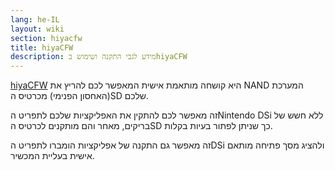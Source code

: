```yaml
---
lang: he-IL
layout: wiki
section: hiyacfw
title: hiyaCFW
description: מידע לגבי התקנה ושימוש בhiyaCFW
---
```


[hiyaCFW](https://github.com/RocketRobz/hiyaCFW) היא קושחה מותאמת אישית המאפשר לכם להריץ את NAND המערכת (האחסון הפנימי) מכרטיס הSD שלכם.

זה מאפשר לכם להתקין את האפליקציות שלכם לתפריט הNintendo DSi ללא חשש של בריקים, מאחר והם מותקנים לכרטיס הSD כך שניתן לפתור בעיות בקלות.

זה מאפשר גם התקנה של אפליקציות הומברו לתפריט הDSi ולהציג מסך פתיחה מותאם אישית בעליית המכשיר.
